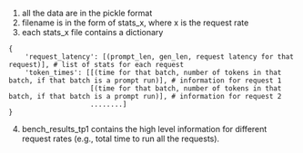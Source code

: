 1. all the data are in the pickle format
2. filename is in the form of stats_x, where x is the request rate
3. each stats_x file contains a dictionary
```
{
    'request_latency': [(prompt_len, gen_len, request latency for that request)], # list of stats for each request
    'token_times': [[(time for that batch, number of tokens in that batch, if that batch is a prompt run)], # information for request 1
                    [(time for that batch, number of tokens in that batch, if that batch is a prompt run)], # information for request 2
                    ........]
}
```
4. bench_results_tp1 contains the high level information for different request rates (e.g., total time to run all the requests).
